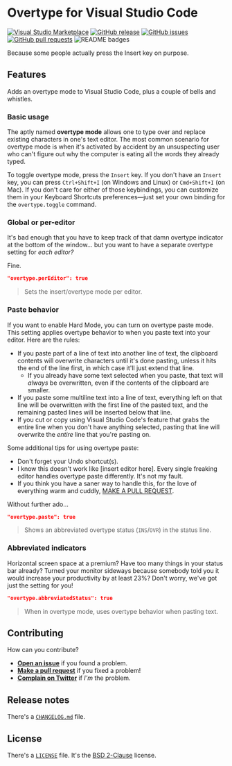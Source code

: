 # Overtype for Visual Studio Code

[![Visual Studio Marketplace](http://vsmarketplacebadge.apphb.com/version/adammaras.overtype.svg)](https://marketplace.visualstudio.com/items?itemName=adammaras.overtype)
[![GitHub release](https://img.shields.io/github/release/AdamMaras/vscode-overtype.svg)](https://github.com/AdamMaras/vscode-overtype/releases)
[![GitHub issues](https://img.shields.io/github/issues/AdamMaras/vscode-overtype.svg)](https://github.com/AdamMaras/vscode-overtype/issues)
[![GitHub pull requests](https://img.shields.io/github/issues-pr/AdamMaras/vscode-overtype.svg)](https://github.com/AdamMaras/vscode-overtype/pulls)
![README badges](https://img.shields.io/badge/readme_badges-5-green.svg)

Because some people actually press the Insert key on purpose.

## Features

Adds an overtype mode to Visual Studio Code, plus a couple of bells and whistles.

### Basic usage

The aptly named **overtype mode** allows one to type over and replace existing characters in one's text editor. The most common scenario for overtype mode is when it's activated by accident by an unsuspecting user who can't figure out why the computer is eating all the words they already typed.

To toggle overtype mode, press the `Insert` key. If you don't have an `Insert` key, you can press `Ctrl+Shift+I` (on Windows and Linux) or `Cmd+Shift+I` (on Mac). If you don't care for either of those keybindings, you can customize them in your Keyboard Shortcuts preferences&mdash;just set your own binding for the `overtype.toggle` command.

### Global or per-editor

It's bad enough that you have to keep track of that damn overtype indicator at the bottom of the window... but you want to have a separate overtype setting for *each editor?*

Fine.

```json
"overtype.perEditor": true
```

> Sets the insert/overtype mode per editor.

### Paste behavior

If you want to enable Hard Mode, you can turn on overtype paste mode. This setting applies overtype behavior to when you paste text into your editor. Here are the rules:

- If you paste part of a line of text into another line of text, the clipboard contents will overwrite characters until it's done pasting, unless it hits the end of the line first, in which case it'll just extend that line.
  - If you already have some text selected when you paste, that text will *always* be overwritten, even if the contents of the clipboard are smaller.
- If you paste some multiline text into a line of text, everything left on that line will be overwritten with the first line of the pasted text, and the remaining pasted lines will be inserted below that line.
- If you cut or copy using Visual Studio Code's feature that grabs the entire line when you don't have anything selected, pasting that line will overwrite the *entire* line that you're pasting on.

Some additional tips for using overtype paste:

- Don't forget your Undo shortcut(s).
- I know this doesn't work like [insert editor here]. Every single freaking editor handles overtype paste differently. It's not my fault.
- If you think you have a saner way to handle this, for the love of everything warm and cuddly, [MAKE A PULL REQUEST](https://github.com/AdamMaras/vscode-overtype/pulls).

Without further ado...

```json
"overtype.paste": true
```

> Shows an abbreviated overtype status (`INS`/`OVR`) in the status line.

### Abbreviated indicators

Horizontal screen space at a premium? Have too many things in your status bar already? Turned your monitor sideways because somebody told you it would increase your productivity by at least 23%? Don't worry, we've got just the setting for you!

```json
"overtype.abbreviatedStatus": true
```

> When in overtype mode, uses overtype behavior when pasting text.

## Contributing

How can you contribute?

- [**Open an issue**](https://github.com/AdamMaras/vscode-overtype/issues) if you found a problem.
- [**Make a pull request**](https://github.com/AdamMaras/vscode-overtype/pulls) if you fixed a problem!
- [**Complain on Twitter**](https://twitter.com/AdamMaras) if *I'm* the problem.

## Release notes

There's a [`CHANGELOG.md`](https://github.com/AdamMaras/vscode-overtype/blob/master/CHANGELOG.md) file.

## License

There's a [`LICENSE`](https://github.com/AdamMaras/vscode-overtype/blob/master/LICENSE) file. It's the [BSD 2-Clause](https://opensource.org/licenses/BSD-2-Clause) license.
